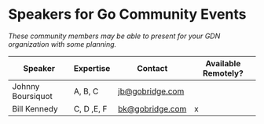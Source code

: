 # Speakers for Go Community Events

_These community members may be able to present for your GDN organization with some planning._

| Speaker            | Expertise     | Contact         | Available Remotely?     |
| -------------      | ------------- | -------------   | -------------           |
| Johnny Boursiquot  | A, B, C       | jb@gobridge.com |                         |
| Bill Kennedy       | C, D ,E, F    | bk@gobridge.com | x                       |
